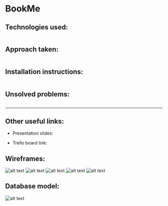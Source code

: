 # BookMe

## Technologies used:
```

```

## Approach taken:
```

```

## Installation instructions:
```

```

## Unsolved problems:
```

```
------------------------------------------------------------------------

## Other useful links:

* Presentation slides: 

* Trello board link: 

## Wireframes: 
![alt text](images/bookme_wireframes_1.jpg "BookMe Wireframe Home page")
![alt text](images/bookme_wireframes_2.jpg "BookMe Wireframe Book Recommendation page")
![alt text](images/bookme_wireframes_3.jpg "BookMe Wireframe Login page")
![alt text](images/bookme_wireframes_4.jpg "BookMe Wireframe Bookshelf page")
![alt text](images/bookme_wireframes_5.jpg "BookMe Wireframe New saved book page")

## Database model: 
![alt text](images/bookme_wireframes_6.jpg "Database model for BookMe")